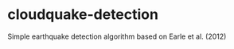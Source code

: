 cloudquake-detection
====================

Simple earthquake detection algorithm based on Earle et al. (2012)

